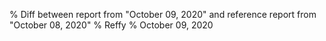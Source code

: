 % Diff between report from "October 09, 2020" and reference report from "October 08, 2020"
% Reffy
% October 09, 2020

